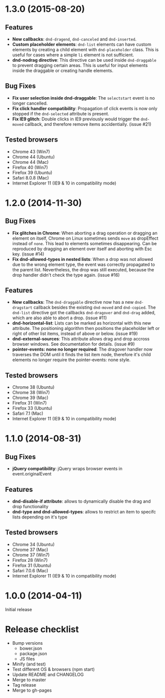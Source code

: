 # 1.3.0 (2015-08-20)

## Features

- **New callbacks**: `dnd-dragend`, `dnd-canceled` and `dnd-inserted`.
- **Custom placeholder elements**: `dnd-list` elements can have custom elements by creating a child element with `dnd-placeholder` class. This is useful for cases where a simple `li` element is not sufficient.
- **dnd-nodrag directive**: This directive can be used inside `dnd-draggable` to prevent dragging certain areas. This is useful for input elements inside the draggable or creating handle elements.

## Bug Fixes

- **Fix user selection inside dnd-draggable**: The `selectstart` event is no longer cancelled.
- **Fix click handler compatibility**: Propagation of click events is now only stopped if the `dnd-selected` attribute is present.
- **Fix IE9 glitch**: Double clicks in IE9 previously would trigger the `dnd-moved` callback, and therefore remove items accidentially. (issue #21)

## Tested browsers

- Chrome 43 (Win7)
- Chrome 44 (Ubuntu)
- Chrome 44 (Mac)
- Firefox 40 (Win7)
- Firefox 39 (Ubuntu)
- Safari 8.0.8 (Mac)
- Internet Explorer 11 (IE9 & 10 in compatibility mode)

# 1.2.0 (2014-11-30)

## Bug Fixes

- **Fix glitches in Chrome**: When aborting a drag operation or dragging an element on itself, Chrome on Linux sometimes sends `move` as dropEffect instead of `none`. This lead to elements sometimes disappearing. Can be reproduced by dragging an element over itself and aborting with Esc key. (issue #14)
- **Fix dnd-allowed-types in nested lists**: When a drop was not allowed due to the wrong element type, the event was correctly propagated to the parent list. Nevertheless, the drop was still executed, because the drop handler didn't check the type again. (issue #16)

## Features

- **New callbacks**: The `dnd-draggable` directive now has a new `dnd-dragstart` callback besides the existing `dnd-moved` and `dnd-copied`. The `dnd-list` directive got the callbacks `dnd-dragover` and `dnd-drag` added, which are also able to abort a drop. (issue #11)
- **dnd-horizontal-list**: Lists can be marked as horizontal with this new attribute. The positioning algorithm then positions the placeholder left or right of other list items, instead of above or below. (issue #19)
- **dnd-external-sources**: This attribute allows drag and drop accross browser windows. See documentation for details. (issue #9)
- **pointer-events: none no longer required**: The dragover handler now traverses the DOM until it finds the list item node, therefore it's child elements no longer require the pointer-events: none style.

## Tested browsers

- Chrome 38 (Ubuntu)
- Chrome 38 (Win7)
- Chrome 39 (Mac)
- Firefox 31 (Win7)
- Firefox 33 (Ubuntu)
- Safari 7.1 (Mac)
- Internet Explorer 11 (IE9 & 10 in compatibility mode)

# 1.1.0 (2014-08-31)

## Bug Fixes

- **jQuery compatibility**: jQuery wraps browser events in event.originalEvent

## Features

- **dnd-disable-if attribute**: allows to dynamically disable the drag and drop functionality
- **dnd-type and dnd-allowed-types**: allows to restrict an item to specifc lists depending on it's type

## Tested browsers

- Chrome 34 (Ubuntu)
- Chrome 37 (Mac)
- Chrome 37 (Win7)
- Firefox 28 (Win7)
- Firefox 31 (Ubuntu)
- Safari 7.0.6 (Mac)
- Internet Explorer 11 (IE9 & 10 in compatibility mode)

# 1.0.0 (2014-04-11)

Initial release

# Release checklist

- Bump versions
  - bower.json
  - package.json
  - JS files
- Minify (and test)
- Test different OS & browsers (npm start)
- Update README and CHANGELOG
- Merge to master
- Tag release
- Merge to gh-pages
